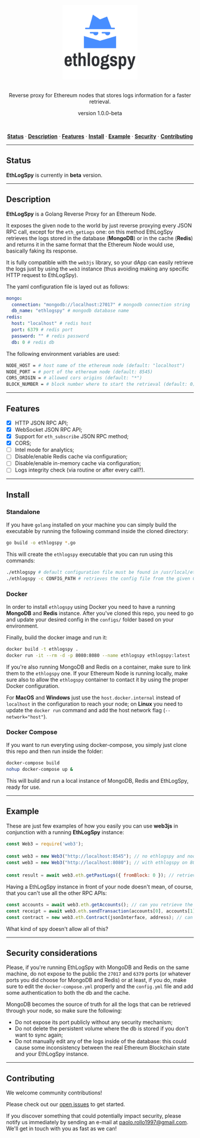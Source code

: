 <div align="center">
  <br/>
  <img src="./ethlogspy.png" width="200" />
  <br/>
  <br/>
  <p>
    Reverse proxy for Ethereum nodes that stores logs information for a faster retrieval.
  </p>
  <p>
    version 1.0.0-beta
  </p>
  <br/>
  <p>
    <a href="#status"><strong>Status</strong></a> ·
    <a href="#description"><strong>Description</strong></a> ·
    <a href="#features"><strong>Features</strong></a> ·
    <a href="#install"><strong>Install</strong></a> ·
    <a href="#example"><strong>Example</strong></a> ·
    <a href="#security"><strong>Security</strong></a> ·
    <a href="#contributing"><strong>Contributing</strong></a>
  </p>
</div>

---

## Status

**EthLogSpy** is currently in **beta** version.

---

## Description

**EthLogSpy** is a Golang Reverse Proxy for an Ethereum Node.

It exposes the given node to the world by just reverse proxying every JSON RPC call, except for the `eth_getLogs` one: on this method EthLogSpy retrieves the logs stored in the database (**MongoDB**) or in the cache (**Redis**) and returns it in the same format that the Ethereum Node would use, basically faking its response.

It is fully compatible with the `web3js` library, so your dApp can easily retrieve the logs just by using the `web3` instance (thus avoiding making any specific HTTP request to EthLogSpy).

The yaml configuration file is layed out as follows:

```yaml
mongo:
  connection: "mongodb://localhost:27017" # mongodb connection string
  db_name: "ethlogspy" # mongodb database name
redis:
  host: "localhost" # redis host 
  port: 6379 # redis port
  password: "" # redis password
  db: 0 # redis db
```

The following environment variables are used:

```bash
NODE_HOST = # host name of the ethereum node (default: "localhost")
NODE_PORT = # port of the ethereum node (default: 8545)
CORS_ORIGIN = # allowed cors origins (default: "*")
BLOCK_NUMBER = # block number where to start the retrieval (default: 0)
```

---

## Features

- [x] HTTP JSON RPC API;
- [x] WebSocket JSON RPC API;
- [x] Support for `eth_subscribe` JSON RPC method;
- [x] CORS;
- [ ] Intel mode for analytics;
- [ ] Disable/enable Redis cache via configuration;
- [ ] Disable/enable in-memory cache via configuration;
- [ ] Logs integrity check (via routine or after every call?).

---

## Install

### Standalone

If you have `golang` installed on your machine you can simply build the executable by running the following command inside the cloned directory:

```bash
go build -o ethlogspy *.go
```

This will create the `ethlogspy` executable that you can run using this commands:
```bash
./ethlogspy # default configuration file must be found in /usr/local/ethlogspy/configs/config.yml
./ethlogspy -c CONFIG_PATH # retrieves the config file from the given CONFIG_PATH
```

### Docker

In order to install `ethlogspy` using Docker you need to have a running **MongoDB** and **Redis** instance. After you've cloned this repo, you need to go and update your desired config in the `configs/` folder based on your environment. 

Finally, build the docker image and run it:

```bash
docker build -t ethlogspy .
docker run -it --rm -d -p 8080:8080 --name ethlogspy ethlogspy:latest
```

If you're also running MongoDB and Redis on a container, make sure to link them to the `ethlogspy` one. If your Ethereum Node is running locally, make sure also to allow the `ethlogspy` container to contact it by using the proper Docker configuration.

For **MacOS** and **Windows** just use the `host.docker.internal` instead of `localhost` in the configuration to reach your node; on **Linux** you need to update the `docker run` command and add the host network flag (`--network="host"`).

### Docker Compose

If you want to run everyting using docker-compose, you simply just clone this repo and then run inside the folder:

```bash
docker-compose build
nohup docker-compose up &
```

This will build and run a local instance of MongoDB, Redis and EthLogSpy, ready for use.

---

## Example

These are just few examples of how you easily you can use **web3js** in conjunction with a running **EthLogSpy** instance:

```javascript
const Web3 = require('web3');

const web3 = new Web3("http://localhost:8545"); // no ethlogspy and node on 8545
const web3 = new Web3("http://localhost:8080"); // with ethlogspy on 8080 pointing to node on 8545

const result = await web3.eth.getPastLogs({ fromBlock: 0 }); // retrieve the logs
```

Having a EthLogSpy instance in front of your node doesn't mean, of course, that you can't use all the other RPC APIs:

```javascript
const accounts = await web3.eth.getAccounts(); // can you retrieve the accounts? yes.
const receipt = await web3.eth.sendTransaction(accounts[0], accounts[1], 1000000000); // can you send a transaction? yes.
const contract = new web3.eth.Contract(jsonInterface, address); // can you get a contract? yes.
```

What kind of spy doesn't allow all of this?

---

## Security considerations

Please, if you're running EthLogSpy with MongoDB and Redis on the same machine, do not expose to the public the `27017` and `6379` ports (or whatever ports you did choose for MongoDB and Redis) or at least, if you do, make sure to edit the `docker-compose.yml` properly and the `config.yml` file and add some authentication to both the db and the cache.

MongoDB becomes the source of truth for all the logs that can be retrieved through your node, so make sure the following:
- Do not expose its port publicly without any security mechanism;
- Do not delete the persistent volume where the db is stored if you don't want to sync again;
- Do not manually edit any of the logs inside of the database: this could cause some inconsistency between the real Ethereum Blockchain state and your EthLogSpy instance.

---

## Contributing

We welcome community contributions!

Please check out our <a href="https://github.com/PaoloRollo/ethlogspy/issues">open issues</a> to get started.

If you discover something that could potentially impact security, please notify us immediately by sending an e-mail at <a href="mailto:paolo.rollo1997@gmail.com">paolo.rollo1997@gmail.com</a>. We'll get in touch with you as fast as we can!
